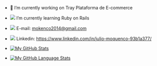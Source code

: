 - 🔭 I’m currently working on Tray Plataforma de E-commerce
- [![](https://image.flaticon.com/icons/png/24/1414/1414305.png)]() I’m currently learning Ruby on Rails
- [![](https://upload.wikimedia.org/wikipedia/commons/thumb/7/7e/Gmail_icon_%282020%29.svg/24px-Gmail_icon_%282020%29.svg.png)]() E-mail: mokenco2014@gmail.com
- [![](https://image.flaticon.com/icons/png/24/174/174857.png)]() Linkedin: https://www.linkedin.com/in/julio-moquenco-93b1a377/

- [![My GitHub Stats](https://github-readme-stats.vercel.app/api/?username=juliomoquenco&count_private=true&theme=tokyonight&showicons=true)]()
- [![My GitHub Language Stats](https://github-readme-stats.vercel.app/api/top-langs/?username=juliomoquenco&langs_count=5&theme=tokyonight)]()
